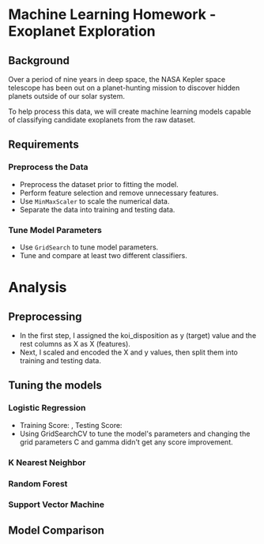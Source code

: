 # Machine Learning Homework - Exoplanet Exploration

## Background

Over a period of nine years in deep space, the NASA Kepler space telescope has been out on a planet-hunting mission to discover hidden planets outside of our solar system.

To help process this data, we will create machine learning models capable of classifying candidate exoplanets from the raw dataset.

## Requirements

### Preprocess the Data

* Preprocess the dataset prior to fitting the model.
* Perform feature selection and remove unnecessary features.
* Use `MinMaxScaler` to scale the numerical data.
* Separate the data into training and testing data.

### Tune Model Parameters

* Use `GridSearch` to tune model parameters.
* Tune and compare at least two different classifiers.

# Analysis

## Preprocessing
* In the first step, I assigned the koi_disposition as y (target) value and the rest columns as X as X (features).
* Next, I scaled and encoded the X and y values, then split them into training and testing data.

## Tuning the models

### Logistic Regression
* Training Score: , Testing Score: 
* Using GridSearchCV to tune the model's parameters and changing the grid parameters C and gamma didn't get any score improvement.

### K Nearest Neighbor

### Random Forest


### Support Vector Machine

## Model Comparison
